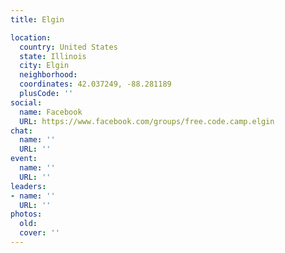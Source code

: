 ```yaml
---
title: Elgin

location:
  country: United States
  state: Illinois
  city: Elgin
  neighborhood: 
  coordinates: 42.037249, -88.281189
  plusCode: ''
social:
  name: Facebook
  URL: https://www.facebook.com/groups/free.code.camp.elgin
chat:
  name: ''
  URL: ''
event:
  name: ''
  URL: ''
leaders:
- name: ''
  URL: ''
photos:
  old: 
  cover: ''
---
```

